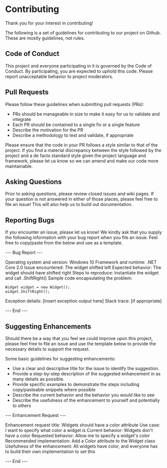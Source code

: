 # Contributing

Thank you for your interest in contributing!

The following is a set of guidelines for contributing to our project on Github. These are mostly guidelines, not rules. 

## Code of Conduct

This project and everyone participating in it is governed by the Code of Conduct.  By participating, you are expected to uphold this code. Please report unacceptable behavior to project moderators.

## Pull Requests

Please follow these guidelines when submitting pull requests (PRs):

- PRs should be manageable in size to make it easy for us to validate and integrate
- Each PR should be contained to a single fix or a single feature
- Describe the motivation for the PR 
- Describe a methodology to test and validate, if appropriate

Please ensure that the code in your PR follows a style similar to that of the project.  If you find a material discrepancy between the style followed by the project and a de facto standard style given the project language and framework, please let us know so we can amend and make our code more maintainable.

## Asking Questions

Prior to asking questions, please review closed issues and wiki pages.  If your question is not answered in either of those places, please feel free to file an issue!  This will also help us to build out documentation.

## Reporting Bugs

If you encounter an issue, please let us know!  We kindly ask that you supply the following information with your bug report when you file an issue.  Feel free to copy/paste from the below and use as a template.

--- Bug Report ---

Operating system and version: Windows 10
Framework and runtime: .NET Core 2.0
Issue encountered: The widget shifted left
Expected behavior: The widget should have shifted right
Steps to reproduce: Instantiate the widget and call .ShiftRight()
Sample code encapsulating the problem: 
```
Widget widget = new Widget();
widget.ShiftRight();
```
Exception details: [insert exception output here]
Stack trace: [if appropriate]

--- End ---

## Suggesting Enhancements

Should there be a way that you feel we could improve upon this project, please feel free to file an issue and use the template below to provide the necessary details to support the request.

Some basic guidelines for suggesting enhancements:

- Use a clear and descriptive title for the issue to identify the suggestion.
- Provide a step-by-step description of the suggested enhancement in as many details as possible.
- Provide specific examples to demonstrate the steps including copy/pasteable snippets where possible 
- Describe the current behavior and the behavior you would like to see 
- Describe the usefulness of the enhancement to yourself and potentially to others

--- Enhancement Request ---

Enhancement request title: Widgets should have a color attribute
Use case: I want to specify what color a widget is
Current behavior: Widgets don't have a color
Requested behavior: Allow me to specify a widget's color
Recommended implementation: Add a Color attribute to the Widget class
Usefulness of the enhancement: All widgets have color, and everyone has to build their own implementation to set this

--- End ---